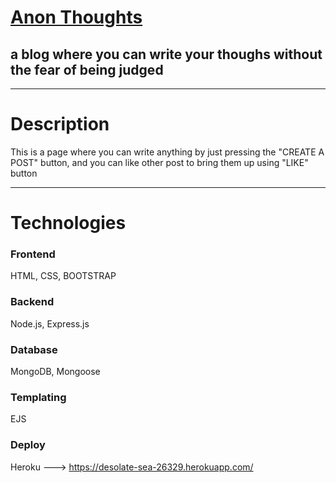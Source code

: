 # [Anon Thoughts](https://desolate-sea-26329.herokuapp.com/) 

## a blog where you can write your thoughs without the fear of being judged

---

# Description

This is a page where you can write anything by just pressing the "CREATE A POST" button, and you can like other post to bring them up using "LIKE" button

---
# Technologies
### Frontend
HTML, CSS, BOOTSTRAP
### Backend
Node.js, Express.js
### Database
MongoDB, Mongoose
### Templating
EJS
### Deploy
Heroku ---> https://desolate-sea-26329.herokuapp.com/
